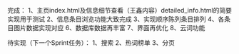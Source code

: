 完成：
1、主页index.html及信息细节查看（王鑫内容）detailed_info.html的简要实现用于测试
2、信息条目浏览功能大致完成
3、实现顺序陈列条目排列
4、各条目图片数据实现对应
6、数据库数据再丰富
7、界面再优化
8、云词功能

待实现（下一个Sprint任务）：
1、搜索
2、热词榜单
3、分页
